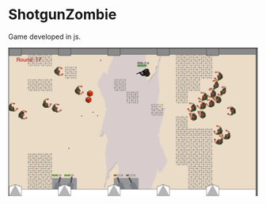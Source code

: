 # ShotgunZombie

Game developed in js.

![Description of the image](https://github.com/Mark-RI/ShotgunZombie/blob/main/Screenshot%202025-10-03%20174140.png)
